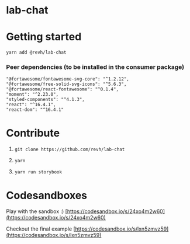 # lab-chat

# Getting started

`yarn add @revh/lab-chat`

### Peer dependencies (to be installed in the consumer package)
    "@fortawesome/fontawesome-svg-core": "^1.2.12",
    "@fortawesome/free-solid-svg-icons": "^5.6.3",
    "@fortawesome/react-fontawesome": "^0.1.4",
    "moment": "^2.23.0",
    "styled-components": "^4.1.3",
    "react": "^16.4.1",
    "react-dom": "^16.4.1"

# Contribute

1. `git clone https://github.com/revh/lab-chat`

2. `yarn`

3. `yarn run storybook`

# Codesandboxes

Play with the sandbox :) [https://codesandbox.io/s/24xo4m2w60](https://codesandbox.io/s/24xo4m2w60) 

Checkout the final example [https://codesandbox.io/s/lxn5zmvz59](https://codesandbox.io/s/lxn5zmvz59) 